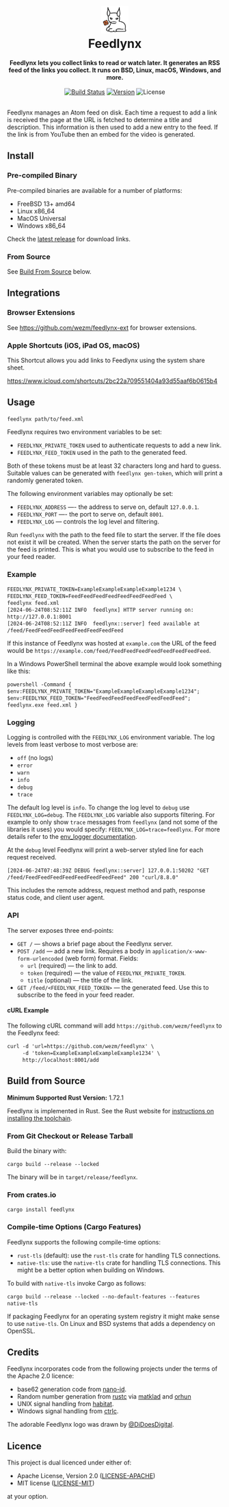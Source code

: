 <h1 align="center">
  <img src="feedlynx.svg" width="64" alt=""><br>
  Feedlynx
</h1>

<div align="center">
  <strong>Feedlynx lets you collect links to read or watch later. It generates
    an RSS feed of the links you collect. It runs on BSD, Linux, macOS, Windows,
    and more.</strong>
</div>

<br>

<div align="center">
  <a href="https://cirrus-ci.com/github/wezm/feedlynx">
    <img src="https://api.cirrus-ci.com/github/wezm/feedlynx.svg" alt="Build Status"></a>
  <a href="https://crates.io/crates/feedlynx">
    <img src="https://img.shields.io/crates/v/feedlynx.svg" alt="Version"></a>
  <img src="https://img.shields.io/crates/l/feedlynx.svg" alt="License">
</div>

<br>

Feedlynx manages an Atom feed on disk. Each time a request to add a link is
received the page at the URL is fetched to determine a title and description.
This information is then used to add a new entry to the feed. If the link is
from YouTube then an embed for the video is generated.

Install
-------

### Pre-compiled Binary

Pre-compiled binaries are available for a number of platforms:

* FreeBSD 13+ amd64
* Linux x86\_64
* MacOS Universal
* Windows x86\_64

Check the [latest release] for download links.

<!--

### Package Manager

Feedlynx is packaged in these package managers:

* Arch Linux: `feedlynx`
* Brew: `feedlynx`
* Chimera Linux: `feedlynx`

-->

### From Source

See [Build From Source](#build-from-source) below.

Integrations
------------

### Browser Extensions

See <https://github.com/wezm/feedlynx-ext> for browser extensions.

### Apple Shortcuts (iOS, iPad OS, macOS)

This Shortcut allows you add links to Feedlynx using the system share sheet.

<https://www.icloud.com/shortcuts/2bc22a709551404a93d55aaf6b0615b4>

Usage
-----

    feedlynx path/to/feed.xml

Feedlynx requires two environment variables to be set:

* `FEEDLYNX_PRIVATE_TOKEN` used to authenticate requests to add a new link.
* `FEEDLYNX_FEED_TOKEN` used in the path to the generated feed.

Both of these tokens must be at least 32 characters long and hard to guess.
Suitable values can be generated with `feedlynx gen-token`, which will print
a randomly generated token.

The following environment variables may optionally be set:

* `FEEDLYNX_ADDRESS` —- the address to serve on, default `127.0.0.1`.
* `FEEDLYNX_PORT` —- the port to serve on, default `8001`.
* `FEEDLYNX_LOG` — controls the log level and filtering.

Run `feedlynx` with the path to the feed file to start the server. If the file
does not exist it will be created. When the server starts the path on the
server for the feed is printed. This is what you would use to subscribe to the
feed in your feed reader.

### Example

    FEEDLYNX_PRIVATE_TOKEN=ExampleExampleExampleExample1234 \
    FEEDLYNX_FEED_TOKEN=FeedFeedFeedFeedFeedFeedFeedFeed \
    feedlynx feed.xml
    [2024-06-24T08:52:11Z INFO  feedlynx] HTTP server running on: http://127.0.0.1:8001
    [2024-06-24T08:52:11Z INFO  feedlynx::server] feed available at /feed/FeedFeedFeedFeedFeedFeedFeedFeed

If this instance of Feedlynx was hosted at `example.com` the URL of the feed
would be `https://example.com/feed/FeedFeedFeedFeedFeedFeedFeedFeed`.

In a Windows PowerShell terminal the above example would look something like this:

    powershell -Command { $env:FEEDLYNX_PRIVATE_TOKEN="ExampleExampleExampleExample1234"; $env:FEEDLYNX_FEED_TOKEN="FeedFeedFeedFeedFeedFeedFeedFeed"; feedlynx.exe feed.xml }

### Logging

Logging is controlled with the `FEEDLYNX_LOG` environment variable.
The log levels from least verbose to most verbose are:

* `off` (no logs)
* `error`
* `warn`
* `info`
* `debug`
* `trace`

The default log level is `info`. To change the log level to `debug` use
`FEEDLYNX_LOG=debug`. The `FEEDLYNX_LOG` variable also supports filtering. For
example to only show `trace` messages from `feedlynx` (and not some of the
libraries it uses) you would specify: `FEEDLYNX_LOG=trace=feedlynx`. For more
details refer to the [env_logger documentation][env_logger].

At the `debug` level Feedlynx will print a web-server styled line for each
request received.

    [2024-06-24T07:48:39Z DEBUG feedlynx::server] 127.0.0.1:50202 "GET /feed/FeedFeedFeedFeedFeedFeedFeedFeed" 200 "curl/8.8.0"

This includes the remote address, request method and path, response status
code, and client user agent.

### API

The server exposes three end-points:

* `GET /` — shows a brief page about the Feedlynx server.
* `POST /add` —  add a new link. Requires a body in `application/x-www-form-urlencoded` (web form) format.
  Fields:
  - `url` (required) — the link to add.
  - `token` (required) — the value of `FEEDLYNX_PRIVATE_TOKEN`.
  - `title` (optional) — the title of the link.
* `GET /feed/<FEEDLYNX_FEED_TOKEN>` — the generated feed. Use this to subscribe to the feed in your feed reader.

#### cURL Example

The following cURL command will add `https://github.com/wezm/feedlynx` to the
Feedlynx feed:

    curl -d 'url=https://github.com/wezm/feedlynx' \
         -d 'token=ExampleExampleExampleExample1234' \
         http://localhost:8001/add

Build from Source
-----------------

**Minimum Supported Rust Version:** 1.72.1

Feedlynx is implemented in Rust. See the Rust website for [instructions on
installing the toolchain][rustup].

### From Git Checkout or Release Tarball

Build the binary with:

    cargo build --release --locked

The binary will be in `target/release/feedlynx`.

### From crates.io

    cargo install feedlynx

### Compile-time Options (Cargo Features)

Feedlynx supports the following compile-time options:

* `rust-tls` (default): use the `rust-tls` crate for handling TLS connections.
* `native-tls`: use the `native-tls` crate for handling TLS connections. This
  might be a better option when building on Windows.

To build with `native-tls` invoke Cargo as follows:

    cargo build --release --locked --no-default-features --features native-tls

If packaging Feedlynx for an operating system registry it might make sense to
use `native-tls`. On Linux and BSD systems that adds a dependency on OpenSSL.

Credits
-------

Feedlynx incorporates code from the following projects under the terms of the
Apache 2.0 licence:

- base62 generation code from [nano-id].
- Random number generation from [rustc] via [matklad] and [orhun]
- UNIX signal handling from [habitat].
- Windows signal handling from [ctrlc].

The adorable Feedlynx logo was drawn by [@DiDoesDigital](https://didoesdigital.com).

Licence
-------

This project is dual licenced under either of:

- Apache License, Version 2.0 ([LICENSE-APACHE](https://github.com/wezm/feedlynx/blob/master/LICENSE-APACHE))
- MIT license ([LICENSE-MIT](https://github.com/wezm/feedlynx/blob/master/LICENSE-MIT))

at your option.

[ctrlc]: https://github.com/Detegr/rust-ctrlc/blob/b543abe6c25bd54754bbbbcfcff566e046f8e609/src/platform/windows/mod.rs
[env_logger]: https://docs.rs/env_logger/0.11.3/env_logger/index.html
[habitat]: https://github.com/habitat-sh/habitat/blob/631af77f7705fb4ea68a5464f269e0c0b9283a91/components/core/src/os/signals/unix.rs
[latest release]: https://github.com/wezm/feedlynx/releases/latest
[matklad]: https://github.com/matklad/config/blob/b8ea0aad0f86d4575651a390a3c7aefb63229774/templates/snippets/src/lib.rs#L28L42
[nano-id]: https://github.com/viz-rs/nano-id/blob/a9022772b2f1ce38929b5b81eccc670ac9d3ab23/src/lib.rs
[orhun]: https://blog.orhun.dev/zero-deps-random-in-rust/
[rustc]: https://github.com/matklad/config/blob/b8ea0aad0f86d4575651a390a3c7aefb63229774/templates/snippets/src/lib.rs#L28L42
[rustup]: https://www.rust-lang.org/tools/install
